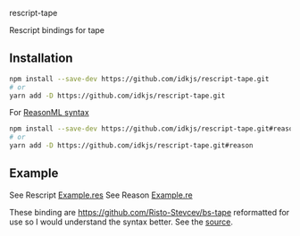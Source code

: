 rescript-tape

Rescript bindings for tape
## Installation

```sh
npm install --save-dev https://github.com/idkjs/rescript-tape.git
# or
yarn add -D https://github.com/idkjs/rescript-tape.git
```

For [ReasonML syntax](https://github.com/idkjs/rescript-tape/tree/reason)

```sh
npm install --save-dev https://github.com/idkjs/rescript-tape.git#reason
# or
yarn add -D https://github.com/idkjs/rescript-tape.git#reason
```

## Example

See Rescript [Example.res](./Example.res)
See Reason [Example.re](https://github.com/idkjs/rescript-tape/blob/reason/Example.re)

These binding are https://github.com/Risto-Stevcev/bs-tape reformatted for use so I would understand the syntax better. See the [source](https://github.com/Risto-Stevcev/bs-tape).
